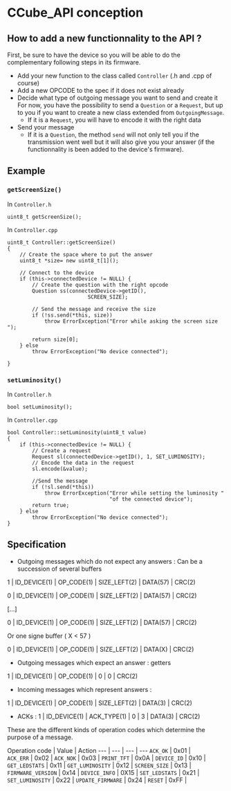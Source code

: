 # CCube_API conception

## How to add a new functionnality to the API ?
First, be sure to have the device so you will be able to do the complementary following steps in its firmware.

- Add your new function to the class called `Controller` (.h and .cpp of course)
- Add a new OPCODE to the spec if it does not exist already
- Decide what type of outgoing message you want to send and create it 
    For now, you have the possibility to send a `Question` or a `Request`, but up to you if you want to create a new class extended from `OutgoingMessage`.
    - If it is a `Request`, you will have to encode it with the right data
- Send your message
    - If it is a `Question`, the method `send` will not only tell you if the transmission went well but it will also give you your answer (if the functionnality is been added to the device's firmware).

## Example
### `getScreenSize()`

In `Controller.h`
```
uint8_t getScreenSize();
```

In `Controller.cpp`

```
uint8_t Controller::getScreenSize()
{
    // Create the space where to put the answer
    uint8_t *size= new uint8_t[1]();

    // Connect to the device
    if (this->connectedDevice != NULL) {
        // Create the question with the right opcode
        Question ss(connectedDevice->getID(),
                          SCREEN_SIZE);

        // Send the message and receive the size                  
        if (!ss.send(*this, size)) 
            throw ErrorException("Error while asking the screen size ");

        return size[0];
    } else
        throw ErrorException("No device connected");
        
}
```

### `setLuminosity()`

In `Controller.h`
```
bool setLuminosity();
```

In `Controller.cpp`
```
bool Controller::setLuminosity(uint8_t value)
{
    if (this->connectedDevice != NULL) {
        // Create a request
        Request sl(connectedDevice->getID(), 1, SET_LUMINOSITY);
        // Encode the data in the request
        sl.encode(&value);

        //Send the message
        if (!sl.send(*this))
            throw ErrorException("Error while setting the luminosity "
                                 "of the connected device");
        return true;
    } else
        throw ErrorException("No device connected");
}

```

## Specification

- Outgoing messages which do not expect any answers  :
Can be a succession of several buffers

1 | ID_DEVICE(1) | OP_CODE(1) | SIZE_LEFT(2) | DATA(57) | CRC(2)

0 | ID_DEVICE(1) | OP_CODE(1) | SIZE_LEFT(2) | DATA(57) | CRC(2)

[...]

0 | ID_DEVICE(1) | OP_CODE(1) | SIZE_LEFT(2) | DATA(57) | CRC(2)

Or one signe buffer ( X < 57 )

0 | ID_DEVICE(1) | OP_CODE(1) | SIZE_LEFT(2) | DATA(X) | CRC(2)

- Outgoing messages which expect an answer : getters

1 | ID_DEVICE(1) | OP_CODE(1) | 0 | 0 | CRC(2)


- Incoming messages which represent answers :

1 | ID_DEVICE(1) | OP_CODE(1) | SIZE_LEFT(2) | DATA(3) | CRC(2)

- ACKs :
1 | ID_DEVICE(1) | ACK_TYPE(1) | 0 | 3 | DATA(3) | CRC(2)




These are the different kinds of operation codes which determine the purpose of a message.

Operation code | Value | Action
--- | --- | --- | ---
`ACK_OK` | 0x01 |  
`ACK_ERR` | 0x02 |
`ACK_NOK` | 0x03 |
`PRINT_TFT` | 0x0A |
`DEVICE_ID` | 0x10 |
`GET_LEDSTATS` | 0x11 |
`GET_LUMINOSITY` | 0x12 |
`SCREEN_SIZE` | 0x13 |
`FIRMWARE_VERSION` | 0x14 |
`DEVICE_INFO` | 0X15 |
`SET_LEDSTATS` | 0x21 |
`SET_LUMINOSITY` | 0x22 |
`UPDATE_FIRMWARE` | 0x24 |
`RESET` | 0xFF |
